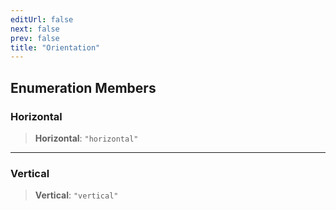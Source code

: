 ```yaml
---
editUrl: false
next: false
prev: false
title: "Orientation"
---
```


## Enumeration Members

### Horizontal

> **Horizontal**: `"horizontal"`

***

### Vertical

> **Vertical**: `"vertical"`
